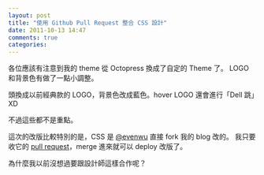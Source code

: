 ```yaml
---
layout: post
title: "使用 Github Pull Request 整合 CSS 設計"
date: 2011-10-13 14:47
comments: true
categories: 
---
```


各位應該有注意到我的 theme 從 Octopress 換成了自定的 Theme 了。
LOGO 和背景色有做了一點小調整。

頭換成以前經典款的 LOGO，背景色改成藍色。hover LOGO 還會進行「Dell 跳」XD

不過這些都不是重點。

這次的改版比較特別的是，CSS 是 [@evenwu](http://twitter.com/even) 直接 fork 我的 blog 改的。
我只要收它的 [pull request](https://github.com/xdworks/xdworks.github.com/pull/1)，merge 進來就可以 deploy 改版了。

為什麼我以前沒想過要跟設計師這樣合作呢？

